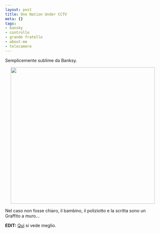 ```yaml
--- 
layout: post
title: One Nation Under CCTV
meta: {}
tags: 
- bansky
- controllo
- grande fratello
- about-me
- telecamere
---
```

Semplicemente sublime da Banksy.  
  
<center>
<img src="http://www.lastknight.com/download//banksy2cctvspl_468x443.jpg" alt="" title="Bansky CCTV" width="468" height="443" class="alignleft size-full wp-image-649" />
</center>  
  
Nel caso non fosse chiaro, il bambino, il poliziotto e la scritta sono un Graffito a muro...  
 
**EDIT:** [Qui](http://www.flickr.com/photos/herschell/2412494935/) si vede meglio.  
  
 
